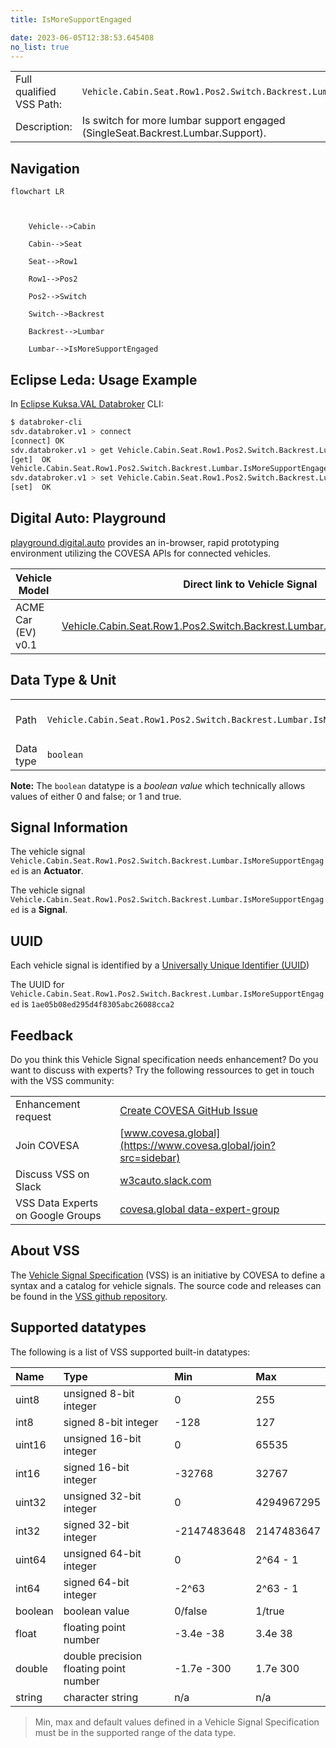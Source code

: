 ```yaml
---
title: IsMoreSupportEngaged

date: 2023-06-05T12:38:53.645408
no_list: true
---
```



| | |
|---|---|
| Full qualified VSS Path: | `Vehicle.Cabin.Seat.Row1.Pos2.Switch.Backrest.Lumbar.IsMoreSupportEngaged` |
| Description: | Is switch for more lumbar support engaged (SingleSeat.Backrest.Lumbar.Support). |

## Navigation

```mermaid
flowchart LR



    Vehicle-->Cabin

    Cabin-->Seat

    Seat-->Row1

    Row1-->Pos2

    Pos2-->Switch

    Switch-->Backrest

    Backrest-->Lumbar

    Lumbar-->IsMoreSupportEngaged

```

## Eclipse Leda: Usage Example

In [Eclipse Kuksa.VAL Databroker](https://github.com/eclipse/kuksa.val/tree/master/kuksa_databroker) CLI:



```bash
$ databroker-cli
sdv.databroker.v1 > connect
[connect] OK
sdv.databroker.v1 > get Vehicle.Cabin.Seat.Row1.Pos2.Switch.Backrest.Lumbar.IsMoreSupportEngaged
[get]  OK
Vehicle.Cabin.Seat.Row1.Pos2.Switch.Backrest.Lumbar.IsMoreSupportEngaged: ( NotAvailable )
sdv.databroker.v1 > set Vehicle.Cabin.Seat.Row1.Pos2.Switch.Backrest.Lumbar.IsMoreSupportEngaged false
[set]  OK
```

## Digital Auto: Playground

[playground.digital.auto](http://digital.auto) provides an in-browser, rapid prototyping environment utilizing the COVESA APIs for connected vehicles. 

| Vehicle Model | Direct link to Vehicle Signal |
|---|---|
| ACME Car (EV) v0.1 | [Vehicle.Cabin.Seat.Row1.Pos2.Switch.Backrest.Lumbar.IsMoreSupportEngaged](https://digitalauto.netlify.app/model/STLWzk1WyqVVLbfymb4f/cvi/list/Vehicle.Cabin.Seat.Row1.Pos2.Switch.Backrest.Lumbar.IsMoreSupportEngaged/) |

## Data Type & Unit

| | | |
|---|---|---|
| Path | `Vehicle.Cabin.Seat.Row1.Pos2.Switch.Backrest.Lumbar.IsMoreSupportEngaged` | [VSS: Addressing nodes](https://covesa.github.io/vehicle_signal_specification/rule_set/basics/) |
| Data type | `boolean` | [VSS: Datatypes](https://covesa.github.io/vehicle_signal_specification/rule_set/data_entry/data_types/) |









**Note:** The `boolean` datatype is a *boolean value* which technically allows values of either 0 and false; or 1 and true.





## Signal Information

The vehicle signal `Vehicle.Cabin.Seat.Row1.Pos2.Switch.Backrest.Lumbar.IsMoreSupportEngaged` is an **Actuator**.





The vehicle signal `Vehicle.Cabin.Seat.Row1.Pos2.Switch.Backrest.Lumbar.IsMoreSupportEngaged` is a **Signal**.



## UUID

Each vehicle signal is identified by a [Universally Unique Identifier (UUID](https://en.wikipedia.org/wiki/Universally_unique_identifier))

The UUID for `Vehicle.Cabin.Seat.Row1.Pos2.Switch.Backrest.Lumbar.IsMoreSupportEngaged` is `1ae05b08ed295d4f8305abc26088cca2`


## Feedback

Do you think this Vehicle Signal specification needs enhancement? Do you want to discuss with experts? Try the following ressources to get in touch with the VSS community:

| | |
|---|---|
| Enhancement request | [Create COVESA GitHub Issue](https://github.com/COVESA/vehicle_signal_specification/issues/new?body=Please+describe+your+feedback&title=Signal+feedback+Vehicle.Cabin.Seat.Row1.Pos2.Switch.Backrest.Lumbar.IsMoreSupportEngaged) |
| Join COVESA | [www.covesa.global](https://www.covesa.global/join?src=sidebar) |
| Discuss VSS on Slack | [w3cauto.slack.com](http://w3cauto.slack.com/) |
| VSS Data Experts on Google Groups | [covesa.global data-expert-group](https://groups.google.com/a/covesa.global/g/data-expert-group) |

## About VSS

The [Vehicle Signal Specification](https://covesa.github.io/vehicle_signal_specification/) (VSS)
is an initiative by COVESA to define a syntax and a catalog for vehicle signals.
The source code and releases can be found in the [VSS github repository](https://github.com/COVESA/vehicle_signal_specification).

## Supported datatypes

The following is a list of VSS supported built-in datatypes:

Name       | Type                       | Min  | Max
:----------|:---------------------------|:-----|:---
uint8      | unsigned 8-bit integer     | 0    | 255
int8       | signed 8-bit integer       | -128 | 127
uint16     | unsigned 16-bit integer    |  0   | 65535
int16      | signed 16-bit integer      | -32768 | 32767
uint32     | unsigned 32-bit integer    | 0 | 4294967295
int32      | signed 32-bit integer      | -2147483648 | 2147483647
uint64     | unsigned 64-bit integer    | 0    | 2^64 - 1
int64      | signed 64-bit integer      | -2^63 | 2^63 - 1
boolean    | boolean value              | 0/false | 1/true
float      | floating point number      | -3.4e -38 | 3.4e 38
double     | double precision floating point number | -1.7e -300 | 1.7e 300
string     | character string           | n/a  | n/a

> Min, max and default values defined in a Vehicle Signal Specification must be in the supported range of the data type.
